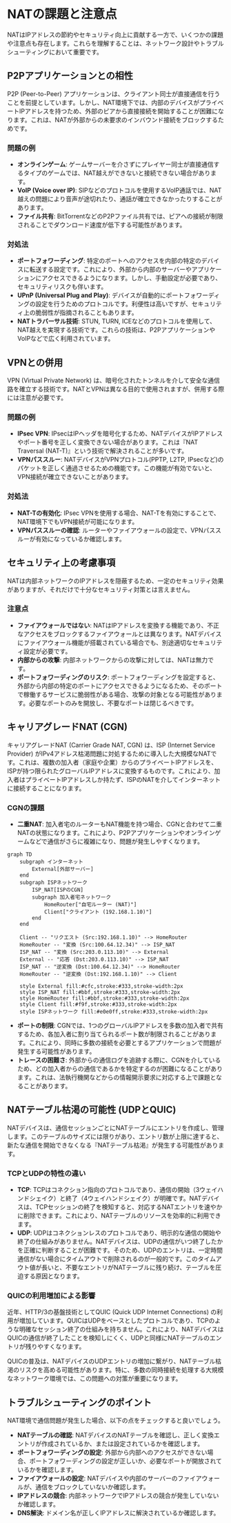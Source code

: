 # NATの課題と注意点

NATはIPアドレスの節約やセキュリティ向上に貢献する一方で、いくつかの課題や注意点も存在します。これらを理解することは、ネットワーク設計やトラブルシューティングにおいて重要です。

## P2Pアプリケーションとの相性

P2P (Peer-to-Peer) アプリケーションは、クライアント同士が直接通信を行うことを前提としています。しかし、NAT環境下では、内部のデバイスがプライベートIPアドレスを持つため、外部のピアから直接接続を開始することが困難になります。これは、NATが外部からの未要求のインバウンド接続をブロックするためです。

### 問題の例

*   **オンラインゲーム**: ゲームサーバーを介さずにプレイヤー同士が直接通信するタイプのゲームでは、NAT越えができないと接続できない場合があります。
*   **VoIP (Voice over IP)**: SIPなどのプロトコルを使用するVoIP通話では、NAT越えの問題により音声が途切れたり、通話が確立できなかったりすることがあります。
*   **ファイル共有**: BitTorrentなどのP2Pファイル共有では、ピアへの接続が制限されることでダウンロード速度が低下する可能性があります。

### 対処法

*   **ポートフォワーディング**: 特定のポートへのアクセスを内部の特定のデバイスに転送する設定です。これにより、外部から内部のサーバーやアプリケーションにアクセスできるようになります。しかし、手動設定が必要であり、セキュリティリスクも伴います。
*   **UPnP (Universal Plug and Play)**: デバイスが自動的にポートフォワーディングの設定を行うためのプロトコルです。利便性は高いですが、セキュリティ上の脆弱性が指摘されることもあります。
*   **NATトラバーサル技術**: STUN, TURN, ICEなどのプロトコルを使用して、NAT越えを実現する技術です。これらの技術は、P2PアプリケーションやVoIPなどで広く利用されています。

## VPNとの併用

VPN (Virtual Private Network) は、暗号化されたトンネルを介して安全な通信路を確立する技術です。NATとVPNは異なる目的で使用されますが、併用する際には注意が必要です。

### 問題の例

*   **IPsec VPN**: IPsecはIPヘッダを暗号化するため、NATデバイスがIPアドレスやポート番号を正しく変換できない場合があります。これは『NAT Traversal (NAT-T)』という技術で解決されることが多いです。
*   **VPNパススルー**: NATデバイスがVPNプロトコル(PPTP, L2TP, IPsecなど)のパケットを正しく通過させるための機能です。この機能が有効でないと、VPN接続が確立できないことがあります。

### 対処法

*   **NAT-Tの有効化**: IPsec VPNを使用する場合、NAT-Tを有効にすることで、NAT環境下でもVPN接続が可能になります。
*   **VPNパススルーの確認**: ルーターやファイアウォールの設定で、VPNパススルーが有効になっているか確認します。

## セキュリティ上の考慮事項

NATは内部ネットワークのIPアドレスを隠蔽するため、一定のセキュリティ効果がありますが、それだけで十分なセキュリティ対策とは言えません。

### 注意点

*   **ファイアウォールではない**: NATはIPアドレスを変換する機能であり、不正なアクセスをブロックするファイアウォールとは異なります。NATデバイスにファイアウォール機能が搭載されている場合でも、別途適切なセキュリティ設定が必要です。
*   **内部からの攻撃**: 内部ネットワークからの攻撃に対しては、NATは無力です。
*   **ポートフォワーディングのリスク**: ポートフォワーディングを設定すると、外部から内部の特定のポートにアクセスできるようになるため、そのポートで稼働するサービスに脆弱性がある場合、攻撃の対象となる可能性があります。必要なポートのみを開放し、不要なポートは閉じるべきです。

## キャリアグレードNAT (CGN)

キャリアグレードNAT (Carrier Grade NAT, CGN) は、ISP (Internet Service Provider) がIPv4アドレス枯渇問題に対処するために導入した大規模なNATです。これは、複数の加入者（家庭や企業）からのプライベートIPアドレスを、ISPが持つ限られたグローバルIPアドレスに変換するものです。これにより、加入者はプライベートIPアドレスしか持たず、ISPのNATを介してインターネットに接続することになります。

### CGNの課題

*   **二重NAT**: 加入者宅のルーターもNAT機能を持つ場合、CGNと合わせて二重NATの状態になります。これにより、P2Pアプリケーションやオンラインゲームなどで通信がさらに複雑になり、問題が発生しやすくなります。

```{mermaid}
graph TD
    subgraph インターネット
        External[外部サーバー]
    end
    subgraph ISPネットワーク
        ISP_NAT[ISPのCGN]
        subgraph 加入者宅ネットワーク
            HomeRouter["自宅ルーター (NAT)"]
            Client["クライアント (192.168.1.10)"]
        end
    end

    Client -- "リクエスト (Src:192.168.1.10)" --> HomeRouter
    HomeRouter -- "変換 (Src:100.64.12.34)" --> ISP_NAT
    ISP_NAT -- "変換 (Src:203.0.113.10)" --> External
    External -- "応答 (Dst:203.0.113.10)" --> ISP_NAT
    ISP_NAT -- "逆変換 (Dst:100.64.12.34)" --> HomeRouter
    HomeRouter -- "逆変換 (Dst:192.168.1.10)" --> Client

    style External fill:#cfc,stroke:#333,stroke-width:2px
    style ISP_NAT fill:#bbf,stroke:#333,stroke-width:2px
    style HomeRouter fill:#bbf,stroke:#333,stroke-width:2px
    style Client fill:#f9f,stroke:#333,stroke-width:2px
    style ISPネットワーク fill:#e0e0ff,stroke:#333,stroke-width:2px
```

*   **ポートの制限**: CGNでは、1つのグローバルIPアドレスを多数の加入者で共有するため、各加入者に割り当てられるポート数が制限されることがあります。これにより、同時に多数の接続を必要とするアプリケーションで問題が発生する可能性があります。
*   **トレースの困難さ**: 外部からの通信ログを追跡する際に、CGNを介しているため、どの加入者からの通信であるかを特定するのが困難になることがあります。これは、法執行機関などからの情報開示要求に対応する上で課題となることがあります。

## NATテーブル枯渇の可能性 (UDPとQUIC)

NATデバイスは、通信セッションごとにNATテーブルにエントリを作成し、管理します。このテーブルのサイズには限りがあり、エントリ数が上限に達すると、新たな通信を開始できなくなる『NATテーブル枯渇』が発生する可能性があります。

### TCPとUDPの特性の違い

*   **TCP**: TCPはコネクション指向のプロトコルであり、通信の開始（3ウェイハンドシェイク）と終了（4ウェイハンドシェイク）が明確です。NATデバイスは、TCPセッションの終了を検知すると、対応するNATエントリを速やかに削除できます。これにより、NATテーブルのリソースを効率的に利用できます。
*   **UDP**: UDPはコネクションレスのプロトコルであり、明示的な通信の開始や終了の仕組みがありません。NATデバイスは、UDPの通信がいつ終了したかを正確に判断することが困難です。そのため、UDPのエントリは、一定時間通信がない場合にタイムアウトで削除されるのが一般的です。このタイムアウト値が長いと、不要なエントリがNATテーブルに残り続け、テーブルを圧迫する原因となります。

### QUICの利用増加による影響

近年、HTTP/3の基盤技術としてQUIC (Quick UDP Internet Connections) の利用が増加しています。QUICはUDPをベースとしたプロトコルであり、TCPのような明確なセッション終了の仕組みを持ちません。これにより、NATデバイスはQUICの通信が終了したことを検知しにくく、UDPと同様にNATテーブルのエントリが残りやすくなります。

QUICの普及は、NATデバイスのUDPエントリの増加に繋がり、NATテーブル枯渇のリスクを高める可能性があります。特に、多数の同時接続を処理する大規模なネットワーク環境では、この問題への対策が重要になります。

## トラブルシューティングのポイント

NAT環境で通信問題が発生した場合、以下の点をチェックすると良いでしょう。

*   **NATテーブルの確認**: NATデバイスのNATテーブルを確認し、正しく変換エントリが作成されているか、または設定されているかを確認します。
*   **ポートフォワーディングの設定**: 外部から内部へのアクセスができない場合、ポートフォワーディングの設定が正しいか、必要なポートが開放されているかを確認します。
*   **ファイアウォールの設定**: NATデバイスや内部のサーバーのファイアウォールが、通信をブロックしていないか確認します。
*   **IPアドレスの競合**: 内部ネットワークでIPアドレスの競合が発生していないか確認します。
*   **DNS解決**: ドメイン名が正しくIPアドレスに解決されているか確認します。

